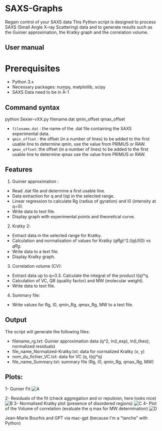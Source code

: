 # SAXS-Graphs
Regain control of your SAXS data
This Python script is designed to process SAXS (Small Angle X-ray Scattering) data and to generate results such as the Guinier approximation, the Kratky graph and the correlation volume.

## User manual

# Prerequisites
- Python 3.x
- Necessary packages: numpy, matplotlib, scipy
- SAXS Data need to be in Å-1

## Command syntax

python Sexier-vXX.py filename.dat qmin_offset qmax_offset

- `filename.dat` : the name of the .dat file containing the SAXS experimental data.
- `qmin_offset` : the offset (in a number of lines) to be added to the first usable line to determine qmin, use the value from PRIMUS or RAW.
- `qmax_offset`: the offset (in a number of lines) to be added to the first usable line to determine qmax use the value from PRIMUS or RAW.

## Features

 1. Guinier approximation :
 - Read .dat file and determine a first usable line.
 - Data extraction for q and I(q) in the selected range.
 - Linear regression to calculate Rg (radius of gyration) and I0 (intensity at q=0).
 - Write data to text file.
 - Display graph with experimental points and theoretical curve.

 2. Kratky 2:
 - Extract data in the selected range for Kratky.
 - Calculation and normalisation of values for Kratky (𝑞𝑅𝑔)^2.𝐼(𝑞)/𝐼(0) vs 𝑞𝑅𝑔.
 - Write data to a text file.
 - Display Kratky graph.

 3. Correlation volume (CV):
 - Extract data up to q=0.3.
 Calculate the integral of the product I(q)*q.
 - Calculation of VC, QR (quality factor) and MW (molecular weight).
 - Write data to text file.

 4. Summary file:
 - Write values for Rg, I0, qmin_Rg, qmax_Rg, MW to a text file.

## Output
 The script will generate the following files:
 - filename_rg.txt: Guinier approximation data (q^2, ln(I_exp), ln(I_theo), normalized residuals)
 - file_name_Normalized-Kratky.txt: data for normalized Kratky (x, y)
 - nom_du_fichier_VC.txt: data for VC (q, I(q)*q)
 - file_name_Summary.txt: summary file (Rg, I0, qmin_Rg, qmax_Rg, MW)
## Plots:
  1- Guinier Fit
  ![A](https://github.com/JMB-Scripts/SAXS-Graphs/assets/20182399/24626192-5b31-4a10-a419-ea72e464a43f)

  2- Residuals of the fit (check aggregation and or repulsion, here looks nice)
  ![B](https://github.com/JMB-Scripts/SAXS-Graphs/assets/20182399/4418c9b9-487a-4654-8dc3-51bfd1fd9f0f)
  3- Normalised Kratky plot (presence of disordered regions)
  ![C](https://github.com/JMB-Scripts/SAXS-Graphs/assets/20182399/b2728781-e304-4ace-bf31-9af1b3a7de5d)
  4- Plot of the Volume of correlation (evaluate the q max for MW determination)
  ![D](https://github.com/JMB-Scripts/SAXS-Graphs/assets/20182399/dd2c0f66-e649-414f-8043-793522d89f7e)
 
 
 Jean-Marie Bourhis and GPT via mac-gpt (because I'm a "tanche" with Python)
